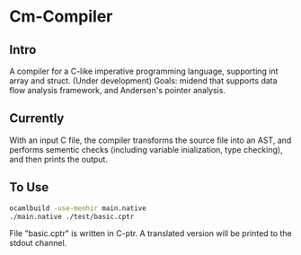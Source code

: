 # Cm-Compiler
## Intro
A compiler for a C-like imperative programming language, supporting int array and struct. (Under development) Goals: midend that supports data flow analysis framework, and Andersen's pointer analysis.

## Currently
With an input C file, the compiler transforms the source file into an AST, and performs sementic checks (including variable inialization, type checking), and then prints the output.

## To Use
```bash
ocamlbuild -use-menhir main.native
./main.native ./test/basic.cptr
```
File "basic.cptr" is written in C-ptr. A translated version will be printed to the stdout channel.
